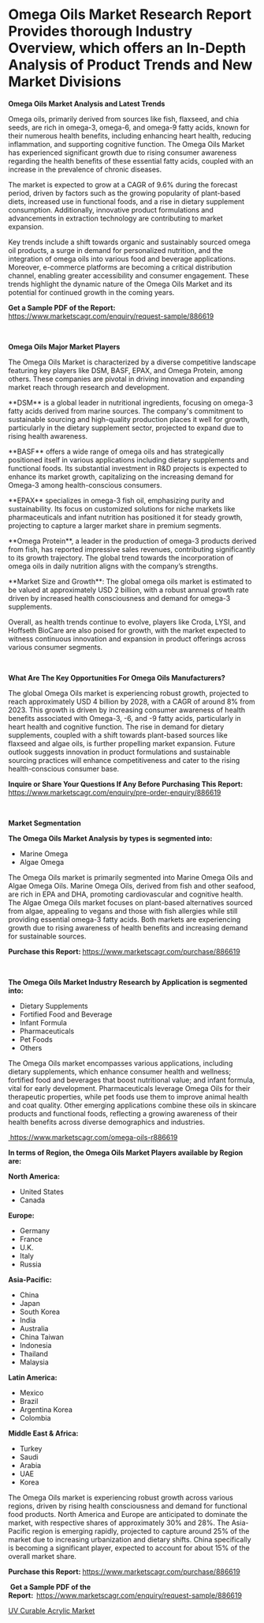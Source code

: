 <p><h1>Omega Oils Market Research Report Provides thorough Industry Overview, which offers an In-Depth Analysis of Product Trends and New Market Divisions</h1></p><p><strong>Omega Oils Market Analysis and Latest Trends</strong></p>
<p><p>Omega oils, primarily derived from sources like fish, flaxseed, and chia seeds, are rich in omega-3, omega-6, and omega-9 fatty acids, known for their numerous health benefits, including enhancing heart health, reducing inflammation, and supporting cognitive function. The Omega Oils Market has experienced significant growth due to rising consumer awareness regarding the health benefits of these essential fatty acids, coupled with an increase in the prevalence of chronic diseases.</p><p>The market is expected to grow at a CAGR of 9.6% during the forecast period, driven by factors such as the growing popularity of plant-based diets, increased use in functional foods, and a rise in dietary supplement consumption. Additionally, innovative product formulations and advancements in extraction technology are contributing to market expansion. </p><p>Key trends include a shift towards organic and sustainably sourced omega oil products, a surge in demand for personalized nutrition, and the integration of omega oils into various food and beverage applications. Moreover, e-commerce platforms are becoming a critical distribution channel, enabling greater accessibility and consumer engagement. These trends highlight the dynamic nature of the Omega Oils Market and its potential for continued growth in the coming years.</p></p>
<p><strong>Get a Sample PDF of the Report:&nbsp;</strong> <a href="https://www.marketscagr.com/enquiry/request-sample/886619?utm_campaign=3529&utm_medium=2&utm_source=Github&utm_content=ia&utm_term=31032025&utm_id=omega-oils">https://www.marketscagr.com/enquiry/request-sample/886619</a></p>
<p>&nbsp;</p>
<p><strong>Omega Oils Major Market Players</strong></p>
<p><p>The Omega Oils Market is characterized by a diverse competitive landscape featuring key players like DSM, BASF, EPAX, and Omega Protein, among others. These companies are pivotal in driving innovation and expanding market reach through research and development.</p><p>**DSM** is a global leader in nutritional ingredients, focusing on omega-3 fatty acids derived from marine sources. The company's commitment to sustainable sourcing and high-quality production places it well for growth, particularly in the dietary supplement sector, projected to expand due to rising health awareness.</p><p>**BASF** offers a wide range of omega oils and has strategically positioned itself in various applications including dietary supplements and functional foods. Its substantial investment in R&D projects is expected to enhance its market growth, capitalizing on the increasing demand for Omega-3 among health-conscious consumers.</p><p>**EPAX** specializes in omega-3 fish oil, emphasizing purity and sustainability. Its focus on customized solutions for niche markets like pharmaceuticals and infant nutrition has positioned it for steady growth, projecting to capture a larger market share in premium segments.</p><p>**Omega Protein**, a leader in the production of omega-3 products derived from fish, has reported impressive sales revenues, contributing significantly to its growth trajectory. The global trend towards the incorporation of omega oils in daily nutrition aligns with the company’s strengths.</p><p>**Market Size and Growth**: The global omega oils market is estimated to be valued at approximately USD 2 billion, with a robust annual growth rate driven by increased health consciousness and demand for omega-3 supplements.</p><p>Overall, as health trends continue to evolve, players like Croda, LYSI, and Hoffseth BioCare are also poised for growth, with the market expected to witness continuous innovation and expansion in product offerings across various consumer segments.</p></p>
<p>&nbsp;</p>
<p><strong>What Are The Key Opportunities For Omega Oils Manufacturers?</strong></p>
<p><p>The global Omega Oils market is experiencing robust growth, projected to reach approximately USD 4 billion by 2028, with a CAGR of around 8% from 2023. This growth is driven by increasing consumer awareness of health benefits associated with Omega-3, -6, and -9 fatty acids, particularly in heart health and cognitive function. The rise in demand for dietary supplements, coupled with a shift towards plant-based sources like flaxseed and algae oils, is further propelling market expansion. Future outlook suggests innovation in product formulations and sustainable sourcing practices will enhance competitiveness and cater to the rising health-conscious consumer base.</p></p>
<p><strong>Inquire or Share Your Questions If Any Before Purchasing This Report:</strong> <a href="https://www.marketscagr.com/enquiry/pre-order-enquiry/886619?utm_campaign=3529&utm_medium=2&utm_source=Github&utm_content=ia&utm_term=31032025&utm_id=omega-oils">https://www.marketscagr.com/enquiry/pre-order-enquiry/886619</a></p>
<p>&nbsp;</p>
<p><strong>Market Segmentation</strong></p>
<p><strong>The Omega Oils Market Analysis by types is segmented into:</strong></p>
<p><ul><li>Marine Omega</li><li>Algae Omega</li></ul></p>
<p><p>The Omega Oils market is primarily segmented into Marine Omega Oils and Algae Omega Oils. Marine Omega Oils, derived from fish and other seafood, are rich in EPA and DHA, promoting cardiovascular and cognitive health. The Algae Omega Oils market focuses on plant-based alternatives sourced from algae, appealing to vegans and those with fish allergies while still providing essential omega-3 fatty acids. Both markets are experiencing growth due to rising awareness of health benefits and increasing demand for sustainable sources.</p></p>
<p><strong>Purchase this Report:&nbsp;</strong><a href="https://www.marketscagr.com/purchase/886619?utm_campaign=3529&utm_medium=2&utm_source=Github&utm_content=ia&utm_term=31032025&utm_id=omega-oils">https://www.marketscagr.com/purchase/886619</a></p>
<p>&nbsp;</p>
<p><strong>The Omega Oils Market Industry Research by Application is segmented into:</strong></p>
<p><ul><li>Dietary Supplements</li><li>Fortified Food and Beverage</li><li>Infant Formula</li><li>Pharmaceuticals</li><li>Pet Foods</li><li>Others</li></ul></p>
<p><p>The Omega Oils market encompasses various applications, including dietary supplements, which enhance consumer health and wellness; fortified food and beverages that boost nutritional value; and infant formula, vital for early development. Pharmaceuticals leverage Omega Oils for their therapeutic properties, while pet foods use them to improve animal health and coat quality. Other emerging applications combine these oils in skincare products and functional foods, reflecting a growing awareness of their health benefits across diverse demographics and industries.</p></p>
<p><a href="https://www.marketscagr.com/omega-oils-r886619?utm_campaign=3529&utm_medium=2&utm_source=Github&utm_content=ia&utm_term=31032025&utm_id=omega-oils">&nbsp;https://www.marketscagr.com/omega-oils-r886619</a></p>
<p><strong>In terms of Region, the Omega Oils Market Players available by Region are:</strong></p>
<p>
    <p> <strong> North America: </strong>
        <ul>
            <li>United States</li>
            <li>Canada</li>
        </ul>
        </p> 
    <p> <strong> Europe: </strong>
        <ul>
            <li>Germany</li>
            <li>France</li>
            <li>U.K.</li>
            <li>Italy</li>
            <li>Russia</li>
        </ul>
        </p> 
    <p> <strong> Asia-Pacific: </strong>
        <ul>
            <li>China</li>
            <li>Japan</li>
            <li>South Korea</li>
            <li>India</li>
            <li>Australia</li>
            <li>China Taiwan</li>
            <li>Indonesia</li>
            <li>Thailand</li>
            <li>Malaysia</li>
        </ul>
        </p> 
    <p> <strong> Latin America: </strong>
        <ul>
            <li>Mexico</li>
            <li>Brazil</li>
            <li>Argentina Korea</li>
            <li>Colombia</li>
        </ul>
        </p> 
    <p> <strong> Middle East & Africa: </strong>
        <ul>
            <li>Turkey</li>
            <li>Saudi</li>
            <li>Arabia</li>
            <li>UAE</li>
            <li>Korea</li>
        </ul>
    </p>
    </p>
<p><p>The Omega Oils market is experiencing robust growth across various regions, driven by rising health consciousness and demand for functional food products. North America and Europe are anticipated to dominate the market, with respective shares of approximately 30% and 28%. The Asia-Pacific region is emerging rapidly, projected to capture around 25% of the market due to increasing urbanization and dietary shifts. China specifically is becoming a significant player, expected to account for about 15% of the overall market share.</p></p>
<p><strong>Purchase this Report: </strong><a href="https://www.marketscagr.com/purchase/886619?utm_campaign=3529&utm_medium=2&utm_source=Github&utm_content=ia&utm_term=31032025&utm_id=omega-oils">https://www.marketscagr.com/purchase/886619</a></p>
<p>&nbsp;<strong>Get a Sample PDF of the Report:&nbsp;&nbsp;</strong><a href="https://www.marketscagr.com/enquiry/request-sample/886619?utm_campaign=3529&utm_medium=2&utm_source=Github&utm_content=ia&utm_term=31032025&utm_id=omega-oils">https://www.marketscagr.com/enquiry/request-sample/886619</a></p>
<p><strong></strong></p>
<p><p><a href="https://github.com/giulyankela/Market-Research-Report-List-1/blob/main/uv-curable-acrylic-market.md?utm_campaign=3529&utm_medium=2&utm_source=Github&utm_content=ia&utm_term=31032025&utm_id=omega-oils">UV Curable Acrylic Market</a></p></p>